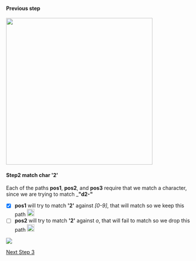 #### Previous step

<img src="regex-graph-2.svg" width="400">

#### Step2 match char __'2'__

Each of the paths __pos1__, __pos2__, and __pos3__ require that we match a character, since we are trying to match ___"d2-"__

- [x] __pos1__ will try to match __'2'__ against _[0-9]_, that will match so we keep this path <image src="https://upload.wikimedia.org/wikipedia/commons//e/ef/Thumbs_up_font_awesome.svg" height="20px">
- [ ] __pos2__ will try to match __'2'__ against _o_, that will fail to match so we drop this path <image src="https://upload.wikimedia.org/wikipedia/commons/5/5d/Thumbs_down_font_awesome.svg" height="20px">

![](regex-graph-3.svg)

[Next Step 3](step3.md)
